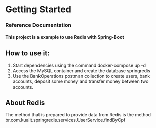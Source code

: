 # Getting Started

### Reference Documentation

#### This project is a example to use Redis with Spring-Boot

## How to use it:

1. Start dependencies using the command docker-compose up -d
2. Access the MySQL container and create the database springredis
3. Use the BankOperations postman collection to create users, bank accounts, deposit some money and transfer money between two accounts.

## About Redis
The method that is prepared to provide data from Redis is the method br.com.kualit.springredis.services.UserService.findByCpf

